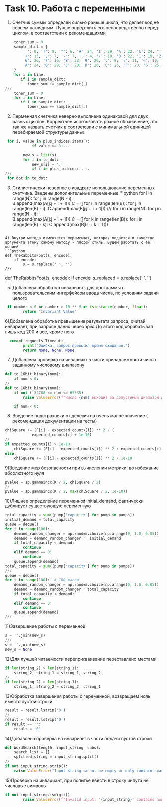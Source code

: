 # Task 10. Работа с переменными

1) Счетчик суммы определен сильно раньше цикла, что делает код не совсем наглядным. Лучше определить его непосредственно перед циклом, в соответствии с рекомендациями

```python
    toner_sum = 0
    sample_dict = {
        ' ': 0, '!': 9, '"': 6, '#': 24, '$': 29, '%': 22, '&': 24, "'": 3, '(': 12, ')': 12, '*': 17,
        '+': 13, ',': 7, '-': 7, '.': 4, '/': 10, '0': 22, '1': 19, '2': 22, '3': 23, '4': 21, '5': 27,
        '6': 26, '7': 16, '8': 23, '9': 26, ':': 8, ';': 11, '<': 10, '=': 14, '>': 10, '?': 15, '@': 32,
        'A': 24, 'B': 29, 'C': 20, 'D': 26, 'E': 26, 'F': 20, 'G': 25, 'H': 25, 'I': 18, 'J': 18, 'K': 21,
    }
    for i in Line:
       if i in sample_dict:
          toner_sum += sample_dict[i]
///
    toner_sum = 0
    for i in Line:
       if i in sample_dict:
          toner_sum += sample_dict[i]

```

2) Перменная счетчика неверно выполнена одинаковой для двух разных циклов. Корректнее использовать разное обозначение, ат= так же назвать счетчик в соответсвии с минимальной единицей перебираемой структуры данных
```python
 for i, value in plus_indices.items():
            if value >= 3:...

        new_s = list(s)
        for i in to_dot:
            new_s[i] = '.'
            if i in plus_indices:.....
///
 for dot in to_dot:

```

3) Стилистически неверное в квадрате испольщование переменных счетчика. Введены дополнительные переменные
'''python
    for i in range(N):
        for j in range(N - i):  
            B.append(max(A[j:j + i + 1])) 
    C = []
    for i in range(len(B)):
        for j in range(len(B) - i): 
            C.append(max(B[j:j + i + 1])) 
///
    for i in range(N):
        for j in range(N - i):  
            B.append(max(A[j:j + i + 1])) 
    C = []
    for k in range(len(B)):
        for l in range(len(B) - k): 
            C.append(max(B[l:l + k + 1])) 

```

4) Внутри метода изменяется переменная, которая подается в качестве аргумента этому самому методу - плохой стиль. Будем работать с ее копией
```python
def TheRabbitsFoot(s, encode):
    if encode:
        s = s.replace(' ', '')
///

```
def TheRabbitsFoot(s, encode):
    if encode:
        s_replaced = s.replace(' ', '')

5) Добавлена обработка инварианта для программы с пользровательским интерфейсом ввода числа, по условиям задачи целого
```python
 if number < 0 or number > 10 ** 9 or isinstance(number, float):
        return "Invariant Value"

```

6)Добавлена обработка превышения результата запроса, считай инвариант, при запросе даннх через apiю До этого код обрабатывал лишь код 200 и все, кроме него
```python
  except requests.Timeout:
        print("Ошибка: запрос превысил время ожидания.")
        return None, None, None

```

7) Добавлена проверка на инвариант в части принадлежности числа заданному числовому диапазону
```python
def to_16bit_binary(num):
    if num < 0:
//
def to_16bit_binary(num):
    if not (-32768 <= num <= 65535):
        raise ValueError(f"Число {num} выходит за допустимый диапазон для 16-битного представления")
    
    if num < 0:
```

8) Введение подстраховки от деления на очень малое значение ( рекомендация документации на тесты)
```python
chiSquare += (F[i] - expected_counts[i]) ** 2 / (
            expected_counts[i] + 1e-10)
//
if expected_counts[i] > 1e-10:
    chiSquare += (F[i] - expected_counts[i]) ** 2 / expected_counts[i]
else:
    chiSquare += (F[i] - expected_counts[i]) ** 2 / 1e-10

```

9)Введение мер безопасности при вычислении метрики, во избежание абсолютного нуля
```python
pValue = sp.gammaincc(K / 2, chiSquare / 2)
//
pValue = sp.gammaincc(K / 2, max(chiSquare / 2, 1e-10))

```

10)Лишнее определение переменной initial_demand, фактически дублирует существующую переменную
```python  
total_capacity = sum([pump['capacity'] for pump in pumps])
initial_demand = total_capacity
queue = deque()
for i in range(100): 
    demand_random_changer = np.random.choice(np.arange(0, 1.0, 0.05))
    demand = demand_random_changer *  initial_demand  
    if total_capacity < demand:
        continue
    elif demand == 0:
        continue
    queue.append(demand)
total_capacity = sum([pump['capacity'] for pump in pumps])
///
queue = deque()
for i in range(100):  # 100 шагов 
    demand_random_changer = np.random.choice(np.arange(0, 1.0, 0.05))
    demand = demand_random_changer * total_capacity  
    if total_capacity < demand:
        continue
    elif demand == 0:
        continue
    queue.append(demand)
///
```


11)Завершение работы с переменной
```python
s = ''.join(new_s)
///
s = ''.join(new_s)
new_s = None

```

12)Для лучшей читаемости переприсваивание переставлено местами
```python
if len(string_2) > len(string_1):
    string_2, string_1 = string_1, string_2
//
if len(string_2) > len(string_1):  
    string_1, string_2 = string_2, string_1 

```
13)Обработка завершения работы с переменной, возвращаем ноль вместо пустой строки
```python
result = result.lstrip('0')
//
result = result.lstrip('0') 
if result == '':  
    result = '0'

```

14)Добавлена проверка на инвариант в части подачи пустой строки
```python
def WordSearch(length, input_string, subs):
    search_list = []
    splitted_string = input_string.split()
//
if not input_string.strip():
    raise ValueError("Input string cannot be empty or only contain spaces.")

```

15)Проверка на инвариант, при попытке ввести в строку инпута не числовые символы
```python
if not input_string.isdigit():
        raise ValueError(f"Invalid input: '{input_string}' contains non-numeric characters.")

```

